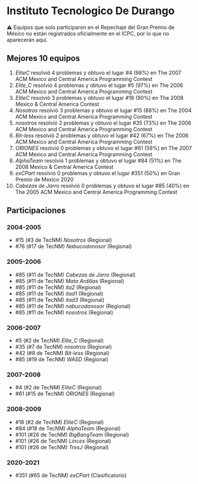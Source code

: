 # Instituto Tecnologico De Durango

:warning: Equipos que solo participaron en el Repechaje del Gran Premio de México no están registrados oficialmente en el ICPC, por lo que no aparecerán aquí.

## Mejores 10 equipos

1. _EliteC_ resolvió 4 problemas y obtuvo el lugar #4 (98%) en The 2007 ACM Mexico and Central America Programming Contest
1. _Elite_C_ resolvió 4 problemas y obtuvo el lugar #5 (97%) en The 2006 ACM Mexico and Central America Programming Contest
1. _EliteC_ resolvió 3 problemas y obtuvo el lugar #18 (90%) en The 2008 Mexico & Central America Contest
1. _Nosotros_ resolvió 3 problemas y obtuvo el lugar #15 (88%) en The 2004 ACM Mexico and Central America Programming Contest
1. _nosotros_ resolvió 2 problemas y obtuvo el lugar #35 (73%) en The 2006 ACM Mexico and Central America Programming Contest
1. _Bit-less_ resolvió 2 problemas y obtuvo el lugar #42 (67%) en The 2006 ACM Mexico and Central America Programming Contest
1. _ORIONES_ resolvió 0 problemas y obtuvo el lugar #61 (59%) en The 2007 ACM Mexico and Central America Programming Contest
1. _AlphaTeam_ resolvió 1 problemas y obtuvo el lugar #84 (51%) en The 2008 Mexico & Central America Contest
1. _exCPart_ resolvió 0 problemas y obtuvo el lugar #351 (50%) en Gran Premio de Mexico 2020
1. _Cabezas de Jarro_ resolvió 0 problemas y obtuvo el lugar #85 (40%) en The 2005 ACM Mexico and Central America Programming Contest

## Participaciones

### 2004-2005

- #15 (#3 de TecNM) _Nosotros_ (Regional)
- #76 (#17 de TecNM) _Nabucodonosor_ (Regional)

### 2005-2006

- #85 (#11 de TecNM) _Cabezas de Jarro_ (Regional)
- #85 (#11 de TecNM) _Mata Ardillas_ (Regional)
- #85 (#11 de TecNM) _ita2_ (Regional)
- #85 (#11 de TecNM) _itad1_ (Regional)
- #85 (#11 de TecNM) _itad3_ (Regional)
- #85 (#11 de TecNM) _nabucodonosor_ (Regional)
- #85 (#11 de TecNM) _nosotros_ (Regional)

### 2006-2007

- #5 (#2 de TecNM) _Elite_C_ (Regional)
- #35 (#7 de TecNM) _nosotros_ (Regional)
- #42 (#8 de TecNM) _Bit-less_ (Regional)
- #85 (#19 de TecNM) _WASD_ (Regional)

### 2007-2008

- #4 (#2 de TecNM) _EliteC_ (Regional)
- #61 (#15 de TecNM) _ORIONES_ (Regional)

### 2008-2009

- #18 (#2 de TecNM) _EliteC_ (Regional)
- #84 (#18 de TecNM) _AlphaTeam_ (Regional)
- #101 (#26 de TecNM) _BigBangTeam_ (Regional)
- #101 (#26 de TecNM) _Linces_ (Regional)
- #101 (#26 de TecNM) _TresJ_ (Regional)

### 2020-2021

- #351 (#65 de TecNM) _exCPart_ (Clasificatorio)



